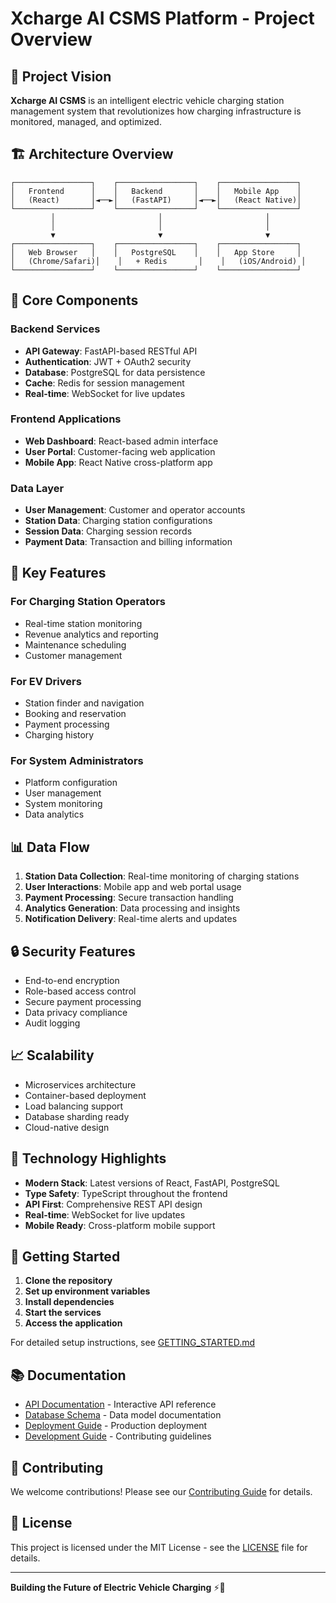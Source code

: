 # Xcharge AI CSMS Platform - Project Overview

## 🎯 Project Vision

**Xcharge AI CSMS** is an intelligent electric vehicle charging station management system that revolutionizes how charging infrastructure is monitored, managed, and optimized.

## 🏗️ Architecture Overview

```
┌─────────────────┐    ┌─────────────────┐    ┌─────────────────┐
│   Frontend      │    │   Backend       │    │   Mobile App    │
│   (React)       │◄──►│   (FastAPI)     │◄──►│   (React Native)│
└─────────────────┘    └─────────────────┘    └─────────────────┘
         │                       │                       │
         │                       │                       │
         ▼                       ▼                       ▼
┌─────────────────┐    ┌─────────────────┐    ┌─────────────────┐
│   Web Browser   │    │   PostgreSQL    │    │   App Store     │
│   (Chrome/Safari)│    │   + Redis       │    │   (iOS/Android) │
└─────────────────┘    └─────────────────┘    └─────────────────┘
```

## 🔧 Core Components

### Backend Services
- **API Gateway**: FastAPI-based RESTful API
- **Authentication**: JWT + OAuth2 security
- **Database**: PostgreSQL for data persistence
- **Cache**: Redis for session management
- **Real-time**: WebSocket for live updates

### Frontend Applications
- **Web Dashboard**: React-based admin interface
- **User Portal**: Customer-facing web application
- **Mobile App**: React Native cross-platform app

### Data Layer
- **User Management**: Customer and operator accounts
- **Station Data**: Charging station configurations
- **Session Data**: Charging session records
- **Payment Data**: Transaction and billing information

## 🚀 Key Features

### For Charging Station Operators
- Real-time station monitoring
- Revenue analytics and reporting
- Maintenance scheduling
- Customer management

### For EV Drivers
- Station finder and navigation
- Booking and reservation
- Payment processing
- Charging history

### For System Administrators
- Platform configuration
- User management
- System monitoring
- Data analytics

## 📊 Data Flow

1. **Station Data Collection**: Real-time monitoring of charging stations
2. **User Interactions**: Mobile app and web portal usage
3. **Payment Processing**: Secure transaction handling
4. **Analytics Generation**: Data processing and insights
5. **Notification Delivery**: Real-time alerts and updates

## 🔒 Security Features

- End-to-end encryption
- Role-based access control
- Secure payment processing
- Data privacy compliance
- Audit logging

## 📈 Scalability

- Microservices architecture
- Container-based deployment
- Load balancing support
- Database sharding ready
- Cloud-native design

## 🎨 Technology Highlights

- **Modern Stack**: Latest versions of React, FastAPI, PostgreSQL
- **Type Safety**: TypeScript throughout the frontend
- **API First**: Comprehensive REST API design
- **Real-time**: WebSocket for live updates
- **Mobile Ready**: Cross-platform mobile support

## 🚀 Getting Started

1. **Clone the repository**
2. **Set up environment variables**
3. **Install dependencies**
4. **Start the services**
5. **Access the application**

For detailed setup instructions, see [GETTING_STARTED.md](GETTING_STARTED.md)

## 📚 Documentation

- [API Documentation](http://localhost:8000/docs) - Interactive API reference
- [Database Schema](docs/database.md) - Data model documentation
- [Deployment Guide](docs/deployment.md) - Production deployment
- [Development Guide](docs/development.md) - Contributing guidelines

## 🤝 Contributing

We welcome contributions! Please see our [Contributing Guide](CONTRIBUTING.md) for details.

## 📄 License

This project is licensed under the MIT License - see the [LICENSE](LICENSE) file for details.

---

**Building the Future of Electric Vehicle Charging** ⚡🚗

